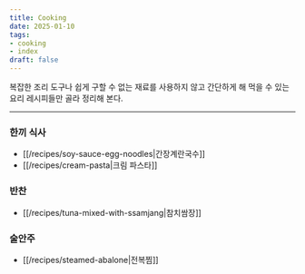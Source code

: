 ```yaml
---
title: Cooking
date: 2025-01-10
tags:
- cooking
- index
draft: false
---
```


복잡한 조리 도구나 쉽게 구할 수 없는 재료를 사용하지 않고 간단하게 해 먹을 수 있는 요리 레시피들만 골라 정리해 본다.


---
### 한끼 식사
- [[/recipes/soy-sauce-egg-noodles|간장계란국수]]
- [[/recipes/cream-pasta|크림 파스타]]

### 반찬
- [[/recipes/tuna-mixed-with-ssamjang|참치쌈장]]

### 술안주
- [[/recipes/steamed-abalone|전복찜]]